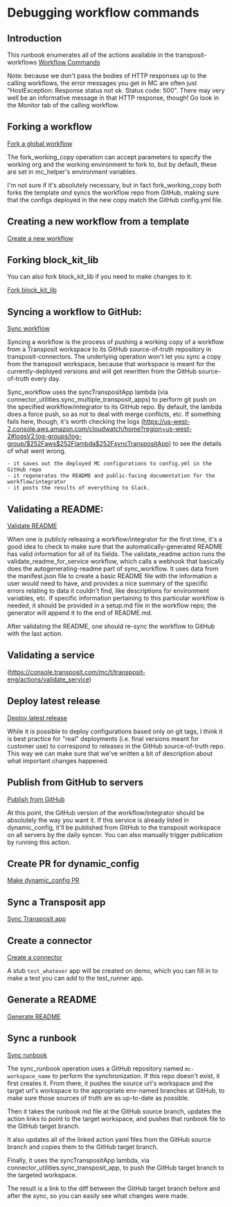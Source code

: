 # Debugging workflow commands

## Introduction

This runbook enumerates all of the actions available in the transposit-workflows [Workflow Commands](https://console.staging.transposit.com/mc/t/transposit-workflows/runbooks/workflow_slash_commands)



Note: because we don't pass the bodies of HTTP responses up to the calling workflows, the error messages you get in MC are often just "HostException: Response status not ok. Status code: 500". There may very well be an informative message in that HTTP response, though! Go look in the Monitor tab of the calling workflow.

## Forking a workflow

[Fork a global workflow](https://console.transposit.com/mc/t/nina-team/actions/fork_global_workflow)



The fork_working_copy operation can accept parameters to specify the working org and the working environment to fork to, but by default, these are set in mc_helper's environment variables.

I'm not sure if it's absolutely necessary, but in fact fork_working_copy both forks the template *and* syncs the workflow repo from GitHub, making sure that the configs deployed in the new copy match the GitHub config.yml file. 

## Creating a new workflow from a template

[Create a new workflow](https://console.transposit.com/mc/t/nina-team/actions/fork_template_workflow)



## Forking block_kit_lib

You can also fork block_kit_lib if you need to make changes to it:

[Fork block_kit_lib](https://console.transposit.com/mc/t/nina-team/actions/fork_block_kit_lib)



## Syncing a workflow to GitHub:

[Sync workflow](https://console.transposit.com/mc/t/nina-team/actions/sync_workflow)

Syncing a workflow is the process of pushing a working copy of a workflow from a Transposit workspace to its GitHub source-of-truth repository in transposit-connectors. The underlying operation won't let you sync a copy from the transposit workspace, because that workspace is meant for the currently-deployed versions and will get rewritten from the GitHub source-of-truth every day.



Sync_workflow uses the syncTranspositApp lambda (via connector_utilities.sync_multiple_transposit_apps) to perform git push on the specified workflow/integrator to its GitHub repo. By default, the lambda does a force push, so as not to deal with merge conflicts, etc. If something fails here, though, it's worth checking the logs (https://us-west-2.console.aws.amazon.com/cloudwatch/home?region=us-west-2#logsV2:log-groups/log-group/$252Faws$252Flambda$252FsyncTranspositApp) to see the details of what went wrong.



    - it saves out the deployed MC configurations to config.yml in the GitHub repo 
    - it regenerates the README and public-facing documentation for the workflow/integrator
    - it posts the results of everything to Slack.

## Validating a README:

[Validate README](https://console.transposit.com/mc/t/nina-team/actions/validate_readme)

When one is publicly releasing a workflow/integrator for the first time, it's a good idea to check to make sure that the automatically-generated README has valid information for all of its fields. The validate_readme action runs the validate_readme_for_service workflow, which calls a webhook that basically does the autogenerating-readme part of sync_workflow. It uses data from the manifest.json file to create a basic README file with the information a user would need to have, and provides a nice summary of the specific errors relating to data it couldn't find, like descriptions for environment variables, etc. If specific information pertaining to this particular workflow is needed, it should be provided in a setup.md file in the workflow repo; the generator will append it to the end of README.md.

After validating the README, one should re-sync the workflow to GitHub with the last action.

## Validating a service

(https://console.transposit.com/mc/t/transposit-eng/actions/validate_service)



## Deploy latest release

[Deploy latest release](https://console.transposit.com/mc/t/nina-team/actions/deploy_release)

While it is possible to deploy configurations based only on git tags, I think it is best practice for "real" deployments (i.e. final versions meant for customer use) to correspond to releases in the GitHub source-of-truth repo. This way we can make sure that we've written a bit of description about what important changes happened.



## Publish from GitHub to servers

[Publish from GitHub](https://console.transposit.com/mc/t/nina-team/actions/publish_to_github)

At this point, the GitHub version of the workflow/integrator should be absolutely the way you want it. If this service is already listed in dynamic_config, it'll be published from GitHub to the transposit workspace on all servers by the daily syncer. You can also manually trigger publication by running this action.



## Create PR for dynamic_config

[Make dynamic_config PR](https://console.transposit.com/mc/t/nina-team/actions/make_dynamic_config_pr)



## Sync a Transposit app

[Sync Transposit app](https://console.transposit.com/mc/t/nina-team/actions/sync_transposit_app)




## Create a connector

[Create a connector](https://console.transposit.com/mc/t/nina-team/actions/create_a_connector)





A stub `test_whatever` app will be created on demo, which you can fill in to make a test you can add to the test_runner app.

## Generate a README

[Generate README](https://console.transposit.com/mc/t/nina-team/actions/generate_readme)



## Sync a runbook

[Sync runbook](https://console.transposit.com/mc/t/nina-team/actions/sync_runbook)



The sync_runbook operation uses a GitHub repository named `mc-workspace_name` to perform the synchronization. If this repo doesn't exist, it first creates it. From there, it pushes the source url's workspace and the target url's workspace to the appropriate env-named branches at GitHub, to make sure those sources of truth are as up-to-date as possible. 

Then it takes the runbook md file at the GitHub source branch, updates the action links to point to the target workspace, and pushes that runbook file to the GitHub target branch. 

It also updates all of the linked action yaml files from the GitHub source branch and copies them to the GitHub target branch.

Finally, it uses the syncTranspositApp lambda, via connector_utilities.sync_transposit_app, to push the GitHub target branch to the targeted workspace.

The result is a link to the diff between the GitHub target branch before and after the sync, so you can easily see what changes were made.
